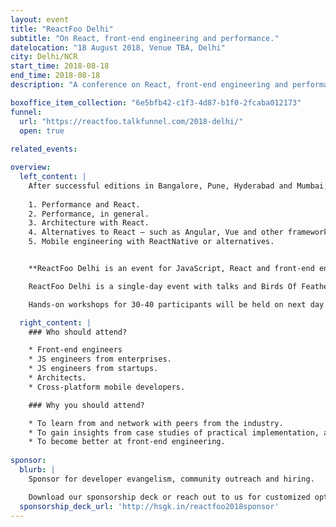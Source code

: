 ```yaml
---
layout: event
title: "ReactFoo Delhi"
subtitle: "On React, front-end engineering and performance."
datelocation: "18 August 2018, Venue TBA, Delhi"
city: Delhi/NCR
start_time: 2018-08-18
end_time: 2018-08-18
description: "A conference on React, front-end engineering and performance."

boxoffice_item_collection: "6e5bfb42-c1f3-4d87-b1f0-2fcaba012173"
funnel:
  url: "https://reactfoo.talkfunnel.com/2018-delhi/"
  open: true
  
related_events:

overview:
  left_content: |
    After successful editions in Bangalore, Pune, Hyderabad and Mumbai, ReactFoo travels to Delhi. The Delhi edition will focus on the following topics: 
    
    1. Performance and React.
    2. Performance, in general.
    3. Architecture with React.
    4. Alternatives to React – such as Angular, Vue and other frameworks – why these worked / did not work for your use-case. 
    5. Mobile engineering with ReactNative or alternatives. 


    **ReactFoo Delhi is an event for JavaScript, React and front-end engineers.**

    ReactFoo Delhi is a single-day event with talks and Birds Of Feather (BOF) sessions.     

    Hands-on workshops for 30-40 participants will be held on next day of the conference. Workshops will be announced shortly. **Tickets have to be purchased separately.** 

  right_content: |
    ### Who should attend?

    * Front-end engineers
    * JS engineers from enterprises.
    * JS engineers from startups. 
    * Architects. 
    * Cross-platform mobile developers. 

    ### Why you should attend?

    * To learn from and network with peers from the industry.
    * To gain insights from case studies of practical implementation, and evaluate ReactJS and React Native for your work.
    * To become better at front-end engineering.
    
sponsor:
  blurb: |
    Sponsor for developer evangelism, community outreach and hiring.

    Download our sponsorship deck or reach out to us for customized options at [info@hasgeek.com](mailto:info@hasgeek.com)
  sponsorship_deck_url: 'http://hsgk.in/reactfoo2018sponsor'
---
```

